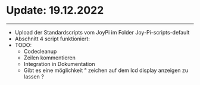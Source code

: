 # Update: 19.12.2022
------------------------------
- Upload der Standardscripts vom JoyPi im Folder Joy-Pi-scripts-default
- Abschnitt 4 script funktioniert:
- TODO:
  - Codecleanup
  - Zeilen kommentieren
  - Integration in Dokumentation
  - Gibt es eine möglichkeit ° zeichen auf dem lcd display anzeigen zu lassen ?
